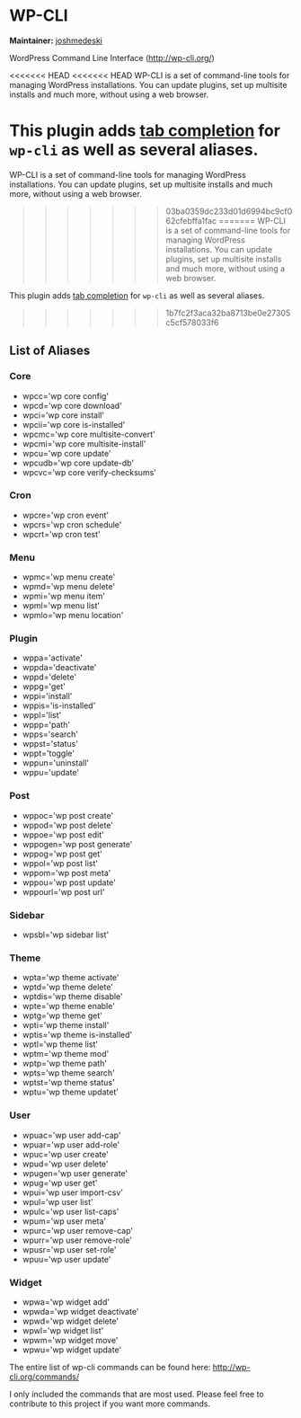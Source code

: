 # WP-CLI

**Maintainer:** [joshmedeski](https://github.com/joshmedeski)

WordPress Command Line Interface (http://wp-cli.org/)

<<<<<<< HEAD
<<<<<<< HEAD
WP-CLI is a set of command-line tools for managing WordPress installations. You can update plugins, set up multisite installs and much more, without using a web browser.

This plugin adds [tab completion](http://wp-cli.org/#complete) for `wp-cli` as well as several aliases.
=======
WP-CLI is a set of command-line tools for managing WordPress installations. You can update plugins, set up multisite installs and much more, without using a web browser. 
>>>>>>> 03ba0359dc233d01d6994bc9cf062cfebffa1fac
=======
WP-CLI is a set of command-line tools for managing WordPress installations. You can update plugins, set up multisite installs and much more, without using a web browser.

This plugin adds [tab completion](http://wp-cli.org/#complete) for `wp-cli` as well as several aliases.
>>>>>>> 1b7fc2f3aca32ba8713be0e27305c5cf578033f6

## List of Aliases

### Core
- wpcc='wp core config'
- wpcd='wp core download'
- wpci='wp core install'
- wpcii='wp core is-installed'
- wpcmc='wp core multisite-convert'
- wpcmi='wp core multisite-install'
- wpcu='wp core update'
- wpcudb='wp core update-db'
- wpcvc='wp core verify-checksums'

### Cron
- wpcre='wp cron event'
- wpcrs='wp cron schedule'
- wpcrt='wp cron test'

### Menu
- wpmc='wp menu create'
- wpmd='wp menu delete'
- wpmi='wp menu item'
- wpml='wp menu list'
- wpmlo='wp menu location'

### Plugin
- wppa='activate'
- wppda='deactivate'
- wppd='delete'
- wppg='get'
- wppi='install'
- wppis='is-installed'
- wppl='list'
- wppp='path'
- wpps='search'
- wppst='status'
- wppt='toggle'
- wppun='uninstall'
- wppu='update'

### Post
- wppoc='wp post create'
- wppod='wp post delete'
- wppoe='wp post edit'
- wppogen='wp post generate'
- wppog='wp post get'
- wppol='wp post list'
- wppom='wp post meta'
- wppou='wp post update'
- wppourl='wp post url'

### Sidebar
- wpsbl='wp sidebar list'

### Theme
- wpta='wp theme activate'
- wptd='wp theme delete'
- wptdis='wp theme disable'
- wpte='wp theme enable'
- wptg='wp theme get'
- wpti='wp theme install'
- wptis='wp theme is-installed'
- wptl='wp theme list'
- wptm='wp theme mod'
- wptp='wp theme path'
- wpts='wp theme search'
- wptst='wp theme status'
- wptu='wp theme updatet'

### User
- wpuac='wp user add-cap'
- wpuar='wp user add-role'
- wpuc='wp user create'
- wpud='wp user delete'
- wpugen='wp user generate'
- wpug='wp user get'
- wpui='wp user import-csv'
- wpul='wp user list'
- wpulc='wp user list-caps'
- wpum='wp user meta'
- wpurc='wp user remove-cap'
- wpurr='wp user remove-role'
- wpusr='wp user set-role'
- wpuu='wp user update'

### Widget
- wpwa='wp widget add'
- wpwda='wp widget deactivate'
- wpwd='wp widget delete'
- wpwl='wp widget list'
- wpwm='wp widget move'
- wpwu='wp widget update'

The entire list of wp-cli commands can be found here: http://wp-cli.org/commands/

I only included the commands that are most used. Please feel free to contribute to this project if you want more commands.

